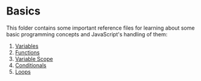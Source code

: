 # Basics

This folder contains some important reference files for learning about some
basic programming concepts and JavaScript's handling of them:

1. [Variables](variables.md)
2. [Functions](functions.md)
3. [Variable Scope](scope.md)
4. [Conditionals](conditionals.md)
5. [Loops](loops.md)
